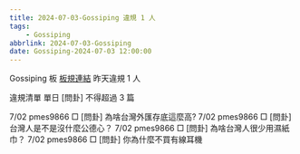 ```yaml
---
title: 2024-07-03-Gossiping 違規 1 人
tags:
    - Gossiping
abbrlink: 2024-07-03-Gossiping
date: Gossiping-2024-07-03 12:00:00
---
```

Gossiping 板 [板規連結](https://www.ptt.cc/bbs/Gossiping/M.1637425085.A.07D.html)
昨天違規 1 人
<!-- more -->

違規清單
單日 [問卦] 不得超過 3 篇

7/02 pmes9866 □ [問卦] 為啥台灣外匯存底這麼高?
7/02 pmes9866 □ [問卦] 台灣人是不是沒什麼公德心？
7/02 pmes9866 □ [問卦] 為啥台灣人很少用濕紙巾？
7/02 pmes9866 □ [問卦] 你為什麼不買有線耳機